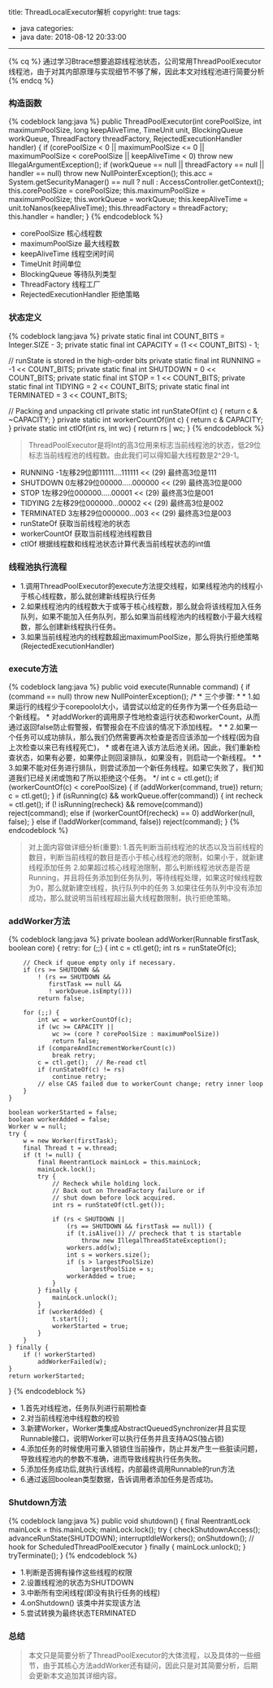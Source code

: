 title: ThreadLocalExecutor解析
copyright: true
tags:
  - java
categories:
  - java
date: 2018-08-12 20:33:00
---

{% cq %}
通过学习Btrace想要追踪线程池状态，公司常用ThreadPoolExecutor线程池，由于对其内部原理与实现细节不够了解，因此本文对线程池进行简要分析
{% endcq %}
<!-- more -->

### 构造函数
{% codeblock lang:java %}
public ThreadPoolExecutor(int corePoolSize,
                          int maximumPoolSize,
                          long keepAliveTime,
                          TimeUnit unit,
                          BlockingQueue<Runnable> workQueue,
                          ThreadFactory threadFactory,
                          RejectedExecutionHandler handler) {
    if (corePoolSize < 0 ||
        maximumPoolSize <= 0 ||
        maximumPoolSize < corePoolSize ||
        keepAliveTime < 0)
        throw new IllegalArgumentException();
    if (workQueue == null || threadFactory == null || handler == null)
        throw new NullPointerException();
    this.acc = System.getSecurityManager() == null ?
            null :
            AccessController.getContext();
    this.corePoolSize = corePoolSize;
    this.maximumPoolSize = maximumPoolSize;
    this.workQueue = workQueue;
    this.keepAliveTime = unit.toNanos(keepAliveTime);
    this.threadFactory = threadFactory;
    this.handler = handler;
}
{% endcodeblock %}
- corePoolSize 核心线程数
- maximumPoolSize 最大线程数
- keepAliveTime 线程空闲时间
- TimeUnit 时间单位
- BlockingQueue<Runnable> 等待队列类型
- ThreadFactory 线程工厂
- RejectedExecutionHandler 拒绝策略

### 状态定义
{% codeblock lang:java %}
private static final int COUNT_BITS = Integer.SIZE - 3;
private static final int CAPACITY   = (1 << COUNT_BITS) - 1;

// runState is stored in the high-order bits
private static final int RUNNING    = -1 << COUNT_BITS;
private static final int SHUTDOWN   =  0 << COUNT_BITS;
private static final int STOP       =  1 << COUNT_BITS;
private static final int TIDYING    =  2 << COUNT_BITS;
private static final int TERMINATED =  3 << COUNT_BITS;

// Packing and unpacking ctl
private static int runStateOf(int c)     { return c & ~CAPACITY; }
private static int workerCountOf(int c)  { return c & CAPACITY; }
private static int ctlOf(int rs, int wc) { return rs | wc; }
{% endcodeblock %}
> ThreadPoolExecutor是将Int的高3位用来标志当前线程池的状态，低29位标志当前线程池的线程数。由此我们可以得知最大线程数是2^29-1。
- RUNNING -1左移29位即11111....111111 << (29) 最终高3位是111
- SHUTDOWN 0左移29位00000.....000000 <<  (29) 最终高3位是000
- STOP 1左移29位000000.....00001 << (29) 最终高3位是001
- TIDYING 2左移29位000000...00002 << (29) 最终高3位是002
- TERMINATED 3左移29位000000...003 << (29) 最终高3位是003
- runStateOf 获取当前线程池的状态
- workerCountOf 获取当前线程池线程数目
- ctlOf 根据线程数和线程池状态计算代表当前线程状态的int值

### 线程池执行流程
- 1.调用ThreadPoolExecutor的execute方法提交线程，如果线程池内的线程小于核心线程数，那么就创建新线程执行任务
- 2.如果线程池内的线程数大于或等于核心线程数，那么就会将该线程加入任务队列，如果不能加入任务队列，那么如果当前线程池内的线程数小于最大线程数，那么创建新线程执行任务。
- 3.如果当前线程池内的线程数超出maximumPoolSize，那么将执行拒绝策略(RejectedExecutionHandler)

### execute方法
{% codeblock lang:java %}
public void execute(Runnable command) {
    if (command == null)
        throw new NullPointerException();
    /*
     * 三个步骤:
     *
     * 1.如果运行的线程少于corepoolol大小，请尝试以给定的任务作为第一个任务启动一个新线程。
     * 对addWorker的调用原子性地检查运行状态和workerCount，从而通过返回false防止假警报，假警报会在不应该的情况下添加线程。
     *
     * 2.如果一个任务可以成功排队，那么我们仍然需要再次检查是否应该添加一个线程(因为自上次检查以来已有线程死亡)，
     * 或者在进入该方法后池关闭。因此，我们重新检查状态，如果有必要，如果停止则回滚排队，如果没有，则启动一个新线程。
     *
     * 3.如果不能对任务进行排队，则尝试添加一个新任务线程。如果它失败了，我们知道我们已经关闭或饱和了所以拒绝这个任务。
     */
    int c = ctl.get();
    if (workerCountOf(c) < corePoolSize) {
        if (addWorker(command, true))
            return;
        c = ctl.get();
    }
    if (isRunning(c) && workQueue.offer(command)) {
        int recheck = ctl.get();
        if (! isRunning(recheck) && remove(command))
            reject(command);
        else if (workerCountOf(recheck) == 0)
            addWorker(null, false);
    }
    else if (!addWorker(command, false))
        reject(command);
}
{% endcodeblock %}
> 对上面内容做详细分析(重要):
> 1.首先判断当前线程池的状态以及当前线程的数目，判断当前线程的数目是否小于核心线程池的限制，如果小于，就新建线程添加任务
> 2.如果超过核心线程池限制，那么判断线程池状态是否是Running，并且将任务添加到任务队列，等待线程处理，如果这时候线程数为0，那么就新建空线程，执行队列中的任务
> 3.如果往任务队列中没有添加成功，那么就说明当前线程超出最大线程数限制，执行拒绝策略。

### addWorker方法
{% codeblock lang:java %}
private boolean addWorker(Runnable firstTask, boolean core) {
    retry:
    for (;;) {
        int c = ctl.get();
        int rs = runStateOf(c);

        // Check if queue empty only if necessary.
        if (rs >= SHUTDOWN &&
            ! (rs == SHUTDOWN &&
               firstTask == null &&
               ! workQueue.isEmpty()))
            return false;

        for (;;) {
            int wc = workerCountOf(c);
            if (wc >= CAPACITY ||
                wc >= (core ? corePoolSize : maximumPoolSize))
                return false;
            if (compareAndIncrementWorkerCount(c))
                break retry;
            c = ctl.get();  // Re-read ctl
            if (runStateOf(c) != rs)
                continue retry;
            // else CAS failed due to workerCount change; retry inner loop
        }
    }

    boolean workerStarted = false;
    boolean workerAdded = false;
    Worker w = null;
    try {
        w = new Worker(firstTask);
        final Thread t = w.thread;
        if (t != null) {
            final ReentrantLock mainLock = this.mainLock;
            mainLock.lock();
            try {
                // Recheck while holding lock.
                // Back out on ThreadFactory failure or if
                // shut down before lock acquired.
                int rs = runStateOf(ctl.get());

                if (rs < SHUTDOWN ||
                    (rs == SHUTDOWN && firstTask == null)) {
                    if (t.isAlive()) // precheck that t is startable
                        throw new IllegalThreadStateException();
                    workers.add(w);
                    int s = workers.size();
                    if (s > largestPoolSize)
                        largestPoolSize = s;
                    workerAdded = true;
                }
            } finally {
                mainLock.unlock();
            }
            if (workerAdded) {
                t.start();
                workerStarted = true;
            }
        }
    } finally {
        if (! workerStarted)
            addWorkerFailed(w);
    }
    return workerStarted;
}
{% endcodeblock %}

- 1.首先对线程池，任务队列进行前期检查
- 2.对当前线程池中线程数的校验
- 3.新建Worker，Worker类集成AbstractQueuedSynchronizer并且实现Runnable接口，说明Worker可以执行任务并且支持AQS(独占锁)
- 4.添加任务的时候使用可重入锁锁住当前操作，防止并发产生一些脏读问题，导致线程池内的参数不准确，进而导致线程执行任务失败。
- 5.添加任务成功后,就执行该线程，内部最终调用Runnable的run方法
- 6.通过返回boolean类型数据，告诉调用者添加任务是否成功。


### Shutdown方法
{% codeblock lang:java %}
public void shutdown() {
    final ReentrantLock mainLock = this.mainLock;
    mainLock.lock();
    try {
        checkShutdownAccess();
        advanceRunState(SHUTDOWN);
        interruptIdleWorkers();
        onShutdown(); // hook for ScheduledThreadPoolExecutor
    } finally {
        mainLock.unlock();
    }
    tryTerminate();
}
{% endcodeblock %}

- 1.判断是否拥有操作这些线程的权限
- 2.设置线程池的状态为SHUTDOWN
- 3.中断所有空闲线程(即没有执行任务的线程)
- 4.onShutdown() 该类中并实现该方法
- 5.尝试转换为最终状态TERMINATED

### 总结
> 本文只是简要分析了ThreadPoolExecutor的大体流程，以及具体的一些细节，由于其核心方法addWorker还有疑问，因此只是对其简要分析，后期会更新本文追加其详细内容。